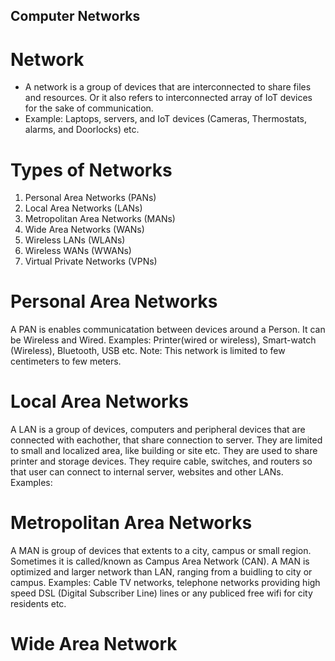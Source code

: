 ## Computer Networks
# Network
- A network is a group of devices that are interconnected to share files and resources. Or it also refers to interconnected array of IoT devices for the sake of communication.
- Example: Laptops, servers, and IoT devices (Cameras, Thermostats, alarms, and Doorlocks) etc.

# Types of Networks
1. Personal Area Networks (PANs)
2. Local Area Networks (LANs)
3. Metropolitan Area Networks (MANs)
4. Wide Area Networks (WANs)
5. Wireless LANs (WLANs)
6. Wireless WANs (WWANs)
7. Virtual Private Networks (VPNs)

# Personal Area Networks
A PAN is enables communicatation between devices around a Person. It can be Wireless and Wired.
Examples: Printer(wired or wireless), Smart-watch (Wireless), Bluetooth, USB etc.
Note: This network is limited to few centimeters to few meters.

# Local Area Networks
A LAN is a group of devices, computers and peripheral devices that are connected with eachother, that share connection to server.
They are limited to small and localized area, like building or site etc.
They are used to share printer and storage devices.
They require cable, switches, and routers so that user can connect to internal server, websites and other LANs.
Examples: 

# Metropolitan Area Networks
A MAN is group of devices that extents to a city, campus or small region. Sometimes it is called/known as Campus Area Network (CAN). 
A MAN is optimized and larger network than LAN, ranging from a buidling to city or campus.
Examples: Cable TV networks, telephone networks providing high speed DSL (Digital Subscriber Line) lines or any publiced free wifi for city residents etc.

# Wide Area Network

